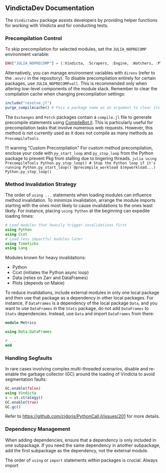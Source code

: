 ## VindictaDev Documentation

The `VindictaDev` package assists developers by providing helper functions for working with Vindicta and for conducting tests.

### Precompilation Control

To skip precompilation for selected modules, set the `JULIA_NOPRECOMP` environment variable:

```julia
ENV["JULIA_NOPRECOMP"] = (:Vindicta, :Scrapers, :Engine, :Watchers, :Plotting, :Metrics)
```

Alternatively, you can manage environment variables with `direnv` (refer to the `.envrc` in the repository). To disable precompilation entirely for certain packages, use `JULIA_NOPRECOMP=all`. This is recommended only when altering low-level components of the module stack. Remember to clear the compilation cache when changing precompilation settings:

```julia
include("resolve.jl")
purge_compilecache() # Pass a package name as an argument to clear its specific cache.
```

The `Exchanges` and `Fetch` packages contain a `compile.jl` file to generate precompile statements using [CompileBot.jl](https://github.com/aminya/CompileBot.jl). This is particularly useful for precompilation tasks that involve numerous web requests. However, this method is not currently used as it does not compile as many methods as `PrecompileTools`.

!!! warning "Custom Precompilation"
    For custom method precompilation, enclose your code with `py_start_loop` and `py_stop_loop` from the Python package to prevent Pkg from stalling due to lingering threads.
    ```julia
    using PrecompileTools
    Python.py_stop_loop() # Stop the Python loop if it's running
    Python.py_start_loop()
    @precompile_workload $(myworkload...)
    Python.py_stop_loop()
    ```

### Method Invalidation Strategy

The order of `using ...` statements when loading modules can influence method invalidation. To minimize invalidation, arrange the module imports starting with the ones most likely to cause invalidations to the ones least likely. For instance, placing `using Python` at the beginning can expedite loading times:

```julia
# Load modules that heavily trigger invalidations first
using Python
using Ccxt
# Load less impactful modules later
using Timeticks
using Lang
```

Modules known for heavy invalidations:

- Python
- Ccxt (initiates the Python async loop)
- Data (relies on Zarr and DataFrames)
- Plots (depends on Makie)

To reduce invalidations, include external modules in only one local package and then use that package as a dependency in other local packages. For instance, if `DataFrames` is a dependency of the local package `Data`, and you want to use `DataFrames` in the `Stats` package, do not add `DataFrames` to `Stats` dependencies. Instead, use `Data` and import `DataFrames` from there:

```julia
module Metrics

using Data.DataFrames

# ...
end
```

### Handling Segfaults

In rare cases involving complex multi-threaded scenarios, disable and re-enable the garbage collector (GC) around the loading of Vindicta to avoid segmentation faults:

```julia
GC.enable(false)
using Vindicta
s = st.strategy()
GC.enable(true)
GC.gc()
```

Refer to https://github.com/cjdoris/PythonCall.jl/issues/201 for more details.

### Dependency Management

When adding dependencies, ensure that a dependency is only included in one subpackage. If you need the same dependency in another subpackage, add the first subpackage as the dependency, not the external module.

The order of `using` or `import` statements within packages is crucial. Always import
```